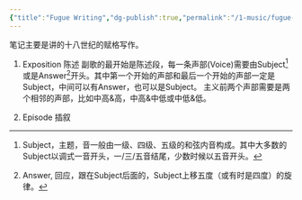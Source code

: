 ```yaml
---
{"title":"Fugue Writing","dg-publish":true,"permalink":"/1-music/fugue-writing/","dgPassFrontmatter":true}
---
```


笔记主要是讲的十八世纪的赋格写作。
1. Exposition 陈述
副歌的最开始是陈述段，每一条声部(Voice)需要由Subject[^1]或是Answer[^2]开头。其中第一个开始的声部和最后一个开始的声部一定是Subject，中间可以有Answer，也可以是Subject。
主义前两个声部需要是两个相邻的声部，比如中高&高，中高&中低或中低&低。

[^1]: Subject，主题，音一般由一级、四级、五级的和弦内音构成。其中大多数的Subject以调式一音开头，一/三/五音结尾，少数时候以五音开头。
[^2]: Answer, 回应，跟在Subject后面的，Subject上移五度（或有时是四度）的旋律。

2. Episode 插叙
